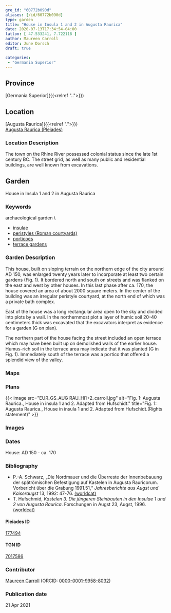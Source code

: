 ```yaml
---
gre_id: "60772b090d"
aliases: [/id/60772b090d]
type: garden
title: "House in Insula 1 and 2 in Augusta Raurica"
date: 2020-07-13T17:34:54-04:00
latlon: [ 47.533241, 7.722118 ]
author: Maureen Carroll
editor: June Dorsch
draft: true

categories:
 - "Germania Superior"
---
```


## Province

[Germania Superior]({{<relref "..">}})  

<!--### Province Description-->

<!-- DESCRIPTION -->


## Location

[Augusta Raurica]({{<relref ".">}}) \
[Augusta Raurica (Pleiades)](https://pleiades.stoa.org/places/177494)

### Location Description

The town on the Rhine River possessed colonial status since the late 1st century BC. The street grid, as well as many public and residential buildings, are well known from excavations.

<!--## Sublocation-->

<!--
[AREA WITHIN LOCATION, LIKE “PALATINE HILL”](GEOREFERENCE LINK)
A sublocation is any area larger than an individual garden, but located within a location. I would always try to include a link to a controlled vocabulary here if possible. This ID may well be different from the Garden ID, e.g., Pompeii versus a Garden in one of the houses which has its own Pleiades ID.
-->

<!--### Sublocation Description-->

<!-- DESCRIPTION -->

## Garden

House in Insula 1 and 2 in Augusta Raurica

### Keywords

archaeological garden \

- [insulae](http://vocab.getty.edu/page/aat/300000325)
- [peristyles (Roman courtyards)](http://vocab.getty.edu/page/aat/300080971)
- [porticoes](http://vocab.getty.edu/page/aat/300004145)
- [terrace gardens](http://vocab.getty.edu/page/aat/300404778)

### Garden Description

This house, built on sloping terrain on the northern edge of the city around AD 150, was enlarged twenty years later to incorporate at least two certain gardens (Fig. 1). It bordered north and south on streets and was flanked on the east and west by other houses. In this last phase after ca. 170, the house covered an area of about 2000 square meters. In the center of the building was an irregular peristyle courtyard, at the north end of which was a private bath complex.

East of the house was a long rectangular area open to the sky and divided into plots by a wall. In the northernmost plot a layer of humic soil 20-40 centimeters thick was excavated that the excavators interpret as evidence for a garden (G on plan).

The northern part of the house facing the street included an open terrace which may have been built up on demolished walls of the earlier house. Humus-rich soil in the terrace area may indicate that it was planted (G in Fig. 1). Immediately south of the terrace was a portico that offered a splendid view of the valley.

### Maps

<!--
{{< image src="FILENAME" alt="ALT_TEXT" title="CAPTION" >}}
-->

### Plans

{{< image src="EUR_GS_AUG RAU_Hi1+2_carroll.jpg" alt="Fig. 1: Augusta Raurica., House in insula 1 and 2. Adapted from Hufschidt." title="Fig. 1: Augusta Raurica., House in insula 1 and 2. Adapted from Hufschidt.(Rights statement)" >}}

### Images

<!--
{{< image src="FILENAME" alt="ALT_TEXT" title="CAPTION" >}}
-->

### Dates

House: AD 150 - ca. 170

### Bibliography

* P.-A. Schwarz, „Die Nordmauer und die Überreste der Innenbebauung der spätrömischen Befestigung auf Kastelen in Augusta Rauricorum. Vorbericht über die Grabung 1991.51,“ *Jahresberichte aus Augst und Kaiseraugst* 13, 1992: 47-76. [(worldcat)](http://www.worldcat.org/oclc/891787691)
* T. Hufschmid, *Kastelen 3. Die jüngeren Steinbauten in den Insulae 1 und 2 von Augusta Raurica*. Forschungen in Augst 23, Augst, 1996. [(worldcat)](http://www.worldcat.org/oclc/613566402)

<!--#### Periodo ID-->

<!-- [PERIODO_ID](https://pleiades.stoa.org/places/PLEIADES_ID) -->

#### Pleiades ID

[177494](https://pleiades.stoa.org/places/177494)

#### TGN ID

[7017586](http://vocab.getty.edu/page/tgn/7017586)

### Contributor

[Maureen Carroll](https://www.sheffield.ac.uk/archaeology/our-people/academic-staff/maureen-carroll) (ORCID: [0000-0001-9958-8032](https://orcid.org/0000-0001-9958-8032))

### Publication date


21 Apr 2021

<!--### Related articles-->

<!-- Links to other related articles. Leave blank for now -->